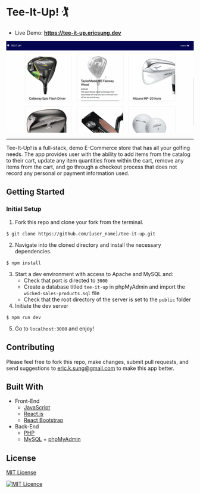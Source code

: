 # Tee-It-Up! 🏌️
* Live Demo: __https://tee-it-up.ericsung.dev__

![](tee-it-up.gif)

<hr/>

Tee-It-Up! is a full-stack, demo E-Commerce store that has all your golfing needs. The app provides user with the ability to add items from the catalog to their cart, update any item quantities from within the cart, remove any items from the cart, and go through a checkout process that does not record any personal or payment information used.
## Getting Started
### Initial Setup
1. Fork this repo and clone your fork from the terminal.
```
$ git clone https://github.com/[user_name]/tee-it-up.git
```
2. Navigate into the cloned directory and install the necessary dependencies.
```
$ npm install
```
3. Start a dev environment with access to Apache and MySQL and:
    * Check that port is directed to ```3000```
    * Create a database titled ```tee-it-up``` in phpMyAdmin and import the ```wicked-sales-products.sql``` file
    * Check that the root directory of the server is set to the ```public``` folder
4. Initiate the dev server
```
$ npm run dev
```
5. Go to ```localhost:3000``` and enjoy!

## Contributing
Please feel free to fork this repo, make changes, submit pull requests, and send suggestions to eric.k.sung@gmail.com to make this app better.

## Built With
* Front-End
  * [JavaScript](https://www.ecma-international.org/publications/standards/Ecma-262.htm)
  * [React.js](https://reactjs.org/)
  * [React Bootstrap](https://react-bootstrap.github.io/)
* Back-End
  * [PHP](https://php.net/)
  * [MySQL](https://www.mysql.com/) + [phpMyAdmin](https://www.phpmyadmin.net/)

## License
[MIT License](https://opensource.org/licenses/mit-license.php)

[![MIT Licence](https://badges.frapsoft.com/os/mit/mit.svg?v=103)](https://opensource.org/licenses/mit-license.php)
